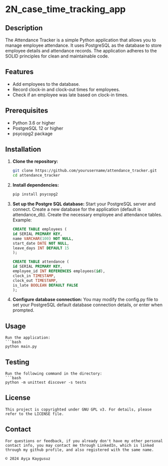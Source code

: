 # 2N_case_time_tracking_app

## Description

The Attendance Tracker is a simple Python application that allows you to manage employee attendance. It uses PostgreSQL as the database to store employee details and attendance records. The application adheres to the SOLID principles for clean and maintainable code.

## Features

- Add employees to the database.
- Record clock-in and clock-out times for employees.
- Check if an employee was late based on clock-in times.

## Prerequisites

- Python 3.6 or higher
- PostgreSQL 12 or higher
- psycopg2 package

## Installation

1. **Clone the repository:**

   ```bash
   git clone https://github.com/yourusername/attendance_tracker.git
   cd attendance_tracker

2. **Install dependencies:**
    ```bash
    pip install psycopg2

3. **Set up the Postgre SQL database:**
    Start your PostgreSQL server and connect. Create a new database for the application (default is attendance_db). Create the necessary employee and attendance tables. Example:

    ```sql
    CREATE TABLE employees (
    id SERIAL PRIMARY KEY,
    name VARCHAR(100) NOT NULL,
    start_date DATE NOT NULL,
    leave_days INT DEFAULT 15
    );

    CREATE TABLE attendance (
    id SERIAL PRIMARY KEY,
    employee_id INT REFERENCES employees(id),
    clock_in TIMESTAMP,
    clock_out TIMESTAMP,
    is_late BOOLEAN DEFAULT FALSE
    );

4. **Configure database connection:**
    You may modify the config.py file to set your PostgreSQL default database connection details, or enter when prompted.

## Usage
    Run the application:
    ```bash
    python main.py

## Testing
    Run the following command in the directory:
    ```bash
    python -m unittest discover -s tests

## License
    This project is copyrighted under GNU GPL v3. For details, please refer to the LICENSE file.

## Contact
    For questions or feedback, if you already don't have my other personal contact info, you may contact me through LinkedIn, which is linked through my github profile, and also registered with the same name.

    © 2024 Ayça Kaygusuz